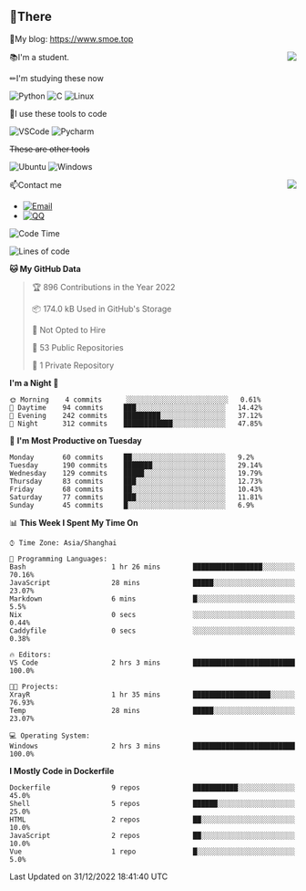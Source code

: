 
## 👏There

📰My blog: https://www.smoe.top

<img align="right" src="https://github-readme-stats.vercel.app/api/top-langs/?username=AkashiCoin"/>


📚I'm a student.

✏I'm studying these now

![Python](https://img.shields.io/badge/-Python-blue?style=flat-square&logo=Python&logoColor=fff)
![C](https://img.shields.io/badge/-C-585858?style=flat-square&logo=C&logoColor=fff)
![Linux](https://img.shields.io/badge/-Linux-black?style=flat-square&logo=Linux&logoColor=fff)

🔨I use these tools to code

![VSCode](https://img.shields.io/badge/-VSCode-blue?style=flat-square&logo=visualstudiocode&logoColor=fff)
![Pycharm](https://img.shields.io/badge/-Pycharm-green?style=flat-square&logo=pycharm&logoColor=fff)

 ~~These are other tools~~

![Ubuntu](https://img.shields.io/badge/-Ubuntu-orange?style=flat-square&logo=Ubuntu&logoColor=fff)
![Windows](https://img.shields.io/badge/-Windows-blue?style=flat-square&logo=Windows&logoColor=fff)

<img align="right" src="https://github-readme-stats.vercel.app/api?username=AkashiCoin" />


📫Contact me

* [![Email](https://img.shields.io/badge/Email-l1040186796@gmail.com-1?style=social&logoColor=fff)](mailto:l1040186796@gmail.com)
* [![QQ](https://img.shields.io/badge/QQ-1040186796-1?style=social&logoColor=fff)](tencent://AddContact/?fromId=45&fromSubId=1&subcmd=all&uin=1040186796&website=www.oicqzone.com)

<!--START_SECTION:waka-->
![Code Time](http://img.shields.io/badge/Code%20Time-363%20hrs%2029%20mins-blue)

![Lines of code](https://img.shields.io/badge/From%20Hello%20World%20I%27ve%20Written-104%20Thousand%20lines%20of%20code-blue)

**🐱 My GitHub Data** 

> 🏆 896 Contributions in the Year 2022
 > 
> 📦 174.0 kB Used in GitHub's Storage 
 > 
> 🚫 Not Opted to Hire
 > 
> 📜 53 Public Repositories 
 > 
> 🔑 1 Private Repository 
 > 
**I'm a Night 🦉** 

```text
🌞 Morning    4 commits      ░░░░░░░░░░░░░░░░░░░░░░░░░   0.61% 
🌆 Daytime    94 commits     ███░░░░░░░░░░░░░░░░░░░░░░   14.42% 
🌃 Evening    242 commits    █████████░░░░░░░░░░░░░░░░   37.12% 
🌙 Night      312 commits    ████████████░░░░░░░░░░░░░   47.85%

```
📅 **I'm Most Productive on Tuesday** 

```text
Monday       60 commits     ██░░░░░░░░░░░░░░░░░░░░░░░   9.2% 
Tuesday      190 commits    ███████░░░░░░░░░░░░░░░░░░   29.14% 
Wednesday    129 commits    █████░░░░░░░░░░░░░░░░░░░░   19.79% 
Thursday     83 commits     ███░░░░░░░░░░░░░░░░░░░░░░   12.73% 
Friday       68 commits     ██░░░░░░░░░░░░░░░░░░░░░░░   10.43% 
Saturday     77 commits     ███░░░░░░░░░░░░░░░░░░░░░░   11.81% 
Sunday       45 commits     █░░░░░░░░░░░░░░░░░░░░░░░░   6.9%

```


📊 **This Week I Spent My Time On** 

```text
⌚︎ Time Zone: Asia/Shanghai

💬 Programming Languages: 
Bash                     1 hr 26 mins        █████████████████░░░░░░░░   70.16% 
JavaScript               28 mins             █████░░░░░░░░░░░░░░░░░░░░   23.07% 
Markdown                 6 mins              █░░░░░░░░░░░░░░░░░░░░░░░░   5.5% 
Nix                      0 secs              ░░░░░░░░░░░░░░░░░░░░░░░░░   0.44% 
Caddyfile                0 secs              ░░░░░░░░░░░░░░░░░░░░░░░░░   0.38%

🔥 Editors: 
VS Code                  2 hrs 3 mins        █████████████████████████   100.0%

🐱‍💻 Projects: 
XrayR                    1 hr 35 mins        ███████████████████░░░░░░   76.93% 
Temp                     28 mins             █████░░░░░░░░░░░░░░░░░░░░   23.07%

💻 Operating System: 
Windows                  2 hrs 3 mins        █████████████████████████   100.0%

```

**I Mostly Code in Dockerfile** 

```text
Dockerfile               9 repos             ███████████░░░░░░░░░░░░░░   45.0% 
Shell                    5 repos             ██████░░░░░░░░░░░░░░░░░░░   25.0% 
HTML                     2 repos             ██░░░░░░░░░░░░░░░░░░░░░░░   10.0% 
JavaScript               2 repos             ██░░░░░░░░░░░░░░░░░░░░░░░   10.0% 
Vue                      1 repo              █░░░░░░░░░░░░░░░░░░░░░░░░   5.0%

```



 Last Updated on 31/12/2022 18:41:40 UTC
<!--END_SECTION:waka-->
